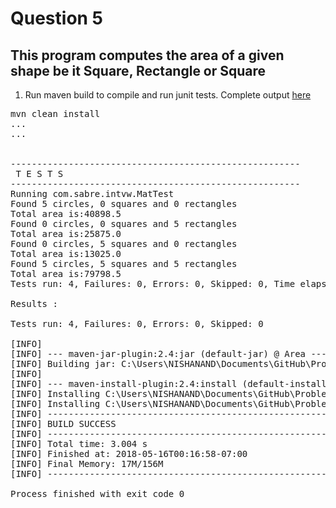 # Question 5

## This program computes the area of a given shape be it Square, Rectangle or Square
1. Run maven build to compile and run junit tests. Complete output <a href='outputs/Q5Success.log'>here</a>
<pre>
mvn clean install
...
...


-------------------------------------------------------
 T E S T S
-------------------------------------------------------
Running com.sabre.intvw.MatTest
Found 5 circles, 0 squares and 0 rectangles
Total area is:40898.5
Found 0 circles, 0 squares and 5 rectangles
Total area is:25875.0
Found 0 circles, 5 squares and 0 rectangles
Total area is:13025.0
Found 5 circles, 5 squares and 5 rectangles
Total area is:79798.5
Tests run: 4, Failures: 0, Errors: 0, Skipped: 0, Time elapsed: 0.063 sec

Results :

Tests run: 4, Failures: 0, Errors: 0, Skipped: 0

[INFO]
[INFO] --- maven-jar-plugin:2.4:jar (default-jar) @ Area ---
[INFO] Building jar: C:\Users\NISHANAND\Documents\GitHub\Problems\Question5\target\Area-1.0-SNAPSHOT.jar
[INFO]
[INFO] --- maven-install-plugin:2.4:install (default-install) @ Area ---
[INFO] Installing C:\Users\NISHANAND\Documents\GitHub\Problems\Question5\target\Area-1.0-SNAPSHOT.jar to C:\Users\NISHANAND\.m2\repository\com\sabre\intvw\Area\1.0-SNAPSHOT\Area-1.0-SNAPSHOT.jar
[INFO] Installing C:\Users\NISHANAND\Documents\GitHub\Problems\Question5\pom.xml to C:\Users\NISHANAND\.m2\repository\com\sabre\intvw\Area\1.0-SNAPSHOT\Area-1.0-SNAPSHOT.pom
[INFO] ------------------------------------------------------------------------
[INFO] BUILD SUCCESS
[INFO] ------------------------------------------------------------------------
[INFO] Total time: 3.004 s
[INFO] Finished at: 2018-05-16T00:16:58-07:00
[INFO] Final Memory: 17M/156M
[INFO] ------------------------------------------------------------------------

Process finished with exit code 0



</pre>
